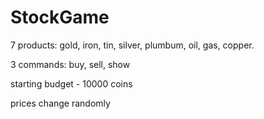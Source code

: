 # StockGame
7 products:
gold, iron, tin, silver, plumbum, oil, gas, copper.

3 commands:
buy, sell, show

starting budget - 10000 coins

prices change randomly 
